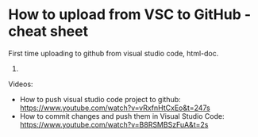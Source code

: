 # How to upload from VSC to GitHub - cheat sheet
First time uploading to github from visual studio code, html-doc.

1. 

Videos:
- How to push visual studio code project to github: https://www.youtube.com/watch?v=vRxfnHtCxEo&t=247s
- How to commit changes and push them in Visual Studio Code: https://www.youtube.com/watch?v=B8RSMBSzFuA&t=2s
